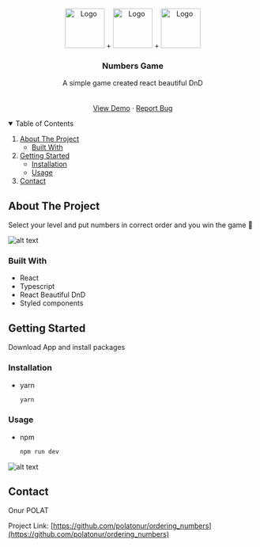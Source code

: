 <!-- PROJECT LOGO -->
<br />
<p align="center">
    <img src="https://github.com/polatonur/readme_pics/blob/master/react.svg" alt="Logo" width="80" height="80"> +
    <img src="https://github.com/polatonur/readme_pics/blob/master/styledComponents.png?raw=true" alt="Logo" width="80" height="80"> +
    <img src="https://github.com/polatonur/readme_pics/blob/master/Typescript.svg" alt="Logo" width="80" height="80">

  <h3 align="center">Numbers Game </h3>

  <p align="center">
   A simple game created react beautiful DnD
    <br />
    <br />
    <br />
    <a href="https://ordering-numbers-7l7zus17o-polatonur.vercel.app/">View Demo</a>
    ·
    <a href="https://github.com/polatonur/ordering_numbers/issues">Report Bug</a>
  </p>
</p>

<!-- TABLE OF CONTENTS -->
<details open="open">
  <summary>Table of Contents</summary>
  <ol>
    <li>
      <a href="#about-the-project">About The Project</a>
      <ul>
        <li><a href="#built-with">Built With</a></li>
      </ul>
    </li>
    <li>
      <a href="#getting-started">Getting Started</a>
      <ul>
        <li><a href="#installation">Installation</a></li>
        <li><a href="#Usage">Usage</a></li>
      </ul>
    </li>
    <li><a href="#contact">Contact</a></li>
  </ol>
</details>

<!-- ABOUT THE PROJECT -->

## About The Project

Select your level and put numbers in correct order and you win the game 🥳

![alt text](https://github.com/polatonur/readme_pics/blob/master/numbers_level.png?raw=true)

### Built With

- React
- Typescript
- React Beautiful DnD
- Styled components

<!-- GETTING STARTED -->

## Getting Started

Download App and install packages

### Installation

- yarn

  ```sh
  yarn
  ```

### Usage

- npm
  ```sh
  npm run dev
  ```

<!-- ROADMAP -->

![alt text](https://github.com/polatonur/readme_pics/blob/master/numbers_main.png?raw=true)

## Contact

Onur POLAT

Project Link: [https://github.com/polatonur/ordering_numbers](https://github.com/polatonur/ordering_numbers)
